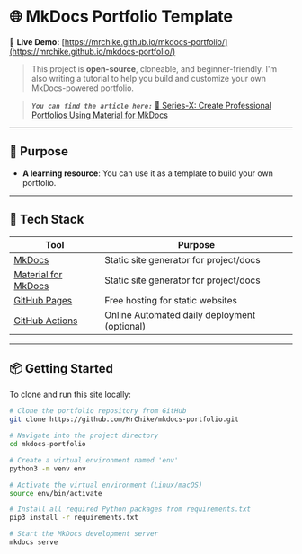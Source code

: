 # 🌐 MkDocs Portfolio Template

🔗 **Live Demo:** [https://mrchike.github.io/mkdocs-portfolio/](https://mrchike.github.io/mkdocs-portfolio/)

> This project is **open-source**, cloneable, and beginner-friendly. I'm also writing a tutorial to help you build and customize your own MkDocs-powered portfolio.

> ***`You can find the article here:`*** [🚀 Series-X: Create Professional Portfolios Using Material for MkDocs](https://dev.to/mrchike/series-x-create-professional-portfolios-using-material-for-mkdocs-fio)

---

## 📌 Purpose

- **A learning resource**: You can use it as a template to build your own portfolio.

---

## 🧰 Tech Stack

| Tool            | Purpose                           |
|-----------------|-----------------------------------|
| [MkDocs](https://www.mkdocs.org/) | Static site generator for project/docs |
| [Material for MkDocs](https://squidfunk.github.io/mkdocs-material/) | Static site generator for project/docs |
| [GitHub Pages](https://pages.github.com/) | Free hosting for static websites |
| [GitHub Actions](https://docs.github.com/en/actions) | Online Automated daily deployment (optional) |

---

## 📦 Getting Started

To clone and run this site locally:

```bash
# Clone the portfolio repository from GitHub
git clone https://github.com/MrChike/mkdocs-portfolio.git

# Navigate into the project directory
cd mkdocs-portfolio

# Create a virtual environment named 'env'
python3 -m venv env

# Activate the virtual environment (Linux/macOS)
source env/bin/activate

# Install all required Python packages from requirements.txt
pip3 install -r requirements.txt

# Start the MkDocs development server
mkdocs serve

```
